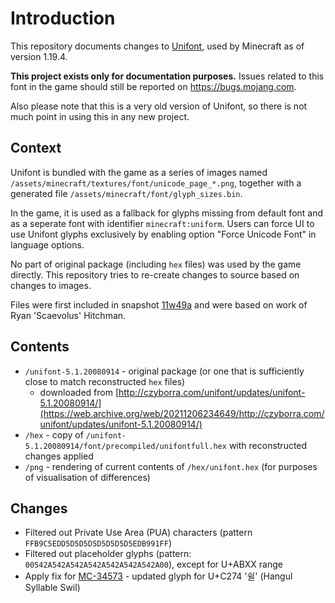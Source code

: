 # Introduction
This repository documents changes to [Unifont](https://unifoundry.com/unifont/), used by Minecraft as of version 1.19.4.

**This project exists only for documentation purposes.** Issues related to this font in the game should still be reported on https://bugs.mojang.com.

Also please note that this is a very old version of Unifont, so there is not much point in using this in any new project.

## Context
Unifont is bundled with the game as a series of images named `/assets/minecraft/textures/font/unicode_page_*.png`, together with a generated file `/assets/minecraft/font/glyph_sizes.bin`.

In the game, it is used as a fallback for glyphs missing from default font and as a seperate font with identifier `minecraft:uniform`.
Users can force UI to use Unifont glyphs exclusively by enabling option "Force Unicode Font" in language options.

No part of original package (including `hex` files) was used by the game directly.
This repository tries to re-create changes to source based on changes to images.

Files were first included in snapshot [11w49a](https://web.archive.org/web/20120309102948/http://www.mojang.com/2011/12/minecraft-development-snapshot-week-49/) and were based on work of Ryan 'Scaevolus' Hitchman.

## Contents
- `/unifont-5.1.20080914` - original package (or one that is sufficiently close to match reconstructed `hex` files)
   - downloaded from [http://czyborra.com/unifont/updates/unifont-5.1.20080914/](https://web.archive.org/web/20211206234649/http://czyborra.com/unifont/updates/unifont-5.1.20080914/)
- `/hex` - copy of `/unifont-5.1.20080914/font/precompiled/unifontfull.hex` with reconstructed changes applied
- `/png` - rendering of current contents of `/hex/unifont.hex` (for purposes of visualisation of differences)

## Changes
- Filtered out Private Use Area (PUA) characters (pattern `FFB9C5EDD5D5D5D5D5D5D5D5EDB991FF`)
- Filtered out placeholder glyphs (pattern: `00542A542A542A542A542A542A542A00`), except for U+ABXX range
- Apply fix for [MC-34573](https://bugs.mojang.com/browse/MC-34573) - updated glyph for U+C274 '쉴' (Hangul Syllable Swil)
